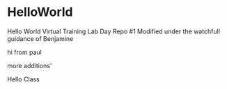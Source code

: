 # HelloWorld
Hello World Virtual Training Lab Day Repo #1
Modified under the watchfull guidance of Benjamine


 hi from paul 
 
 more additions'


Hello Class

